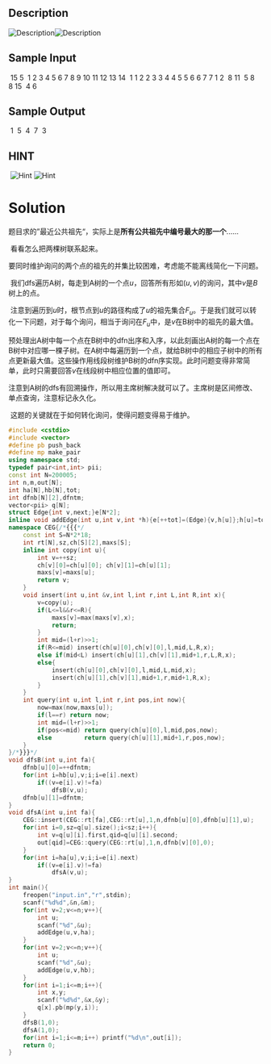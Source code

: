 ## Description

![Description](C:\Users\Administrator\Pictures\Blog\最近公共祖先\1101-1.jpg)![Description](C:\Users\Administrator\Pictures\Blog\最近公共祖先\1101-2.jpg) 

## Sample Input


​	15 5
​	1 2 3 4 5 6 7 8 9 10 11 12 13 14
​	1 1 2 2 3 3 4 4 5 5 6 6 7 7
​	1 2
​	8 11
​	5 8
​	8 15
​	4 6


## Sample Output


​	1
​	5
​	4
​	7
​	3

## HINT

​	![Hint](C:\Users\Administrator\Pictures\Blog\最近公共祖先\1101-5.jpg) 
![Hint](C:\Users\Administrator\Pictures\Blog\最近公共祖先\1101-6.jpg) 





# Solution

​	题目求的”最近公共祖先“，实际上是**所有公共祖先中编号最大的那一个**......

​	看看怎么把两棵树联系起来。

​	要同时维护询问的两个点的祖先的并集比较困难，考虑能不能离线简化一下问题。

​	我们dfs遍历A树，每走到A树的一个点$u$，回答所有形如$(u,v)$的询问，其中$v$是$B$树上的点。

​	注意到遍历到$u$时，根节点到$u$的路径构成了$u$的祖先集合$F_u$。于是我们就可以转化一下问题，对于每个询问，相当于询问在$F_u$中，是$v$在B树中的祖先的最大值。

​	预处理出A树中每一个点在B树中的dfn出序和入序，以此刻画出A树的每一个点在B树中对应哪一棵子树。在A树中每遍历到一个点，就给B树中的相应子树中的所有点更新最大值。这些操作用线段树维护B树的dfn序实现。此时问题变得非常简单，此时只需要回答$v$在线段树中相应位置的值即可。

​	注意到A树的dfs有回溯操作，所以用主席树解决就可以了。主席树是区间修改、单点查询，注意标记永久化。

​	这题的关键就在于如何转化询问，使得问题变得易于维护。



```c++
#include <cstdio>
#include <vector>
#define pb push_back
#define mp make_pair
using namespace std;
typedef pair<int,int> pii;
const int N=200005;
int n,m,out[N];
int ha[N],hb[N],tot;
int dfnb[N][2],dfntm;
vector<pii> q[N];
struct Edge{int v,next;}e[N*2];
inline void addEdge(int u,int v,int *h){e[++tot]=(Edge){v,h[u]};h[u]=tot;}
namespace CEG{/*{{{*/
	const int S=N*2*18;
	int rt[N],sz,ch[S][2],maxs[S];
	inline int copy(int u){
		int v=++sz;
		ch[v][0]=ch[u][0]; ch[v][1]=ch[u][1];
		maxs[v]=maxs[u];
		return v;
	}
	void insert(int u,int &v,int l,int r,int L,int R,int x){
		v=copy(u);
		if(L<=l&&r<=R){
			maxs[v]=max(maxs[v],x);
			return;
		}
		int mid=(l+r)>>1;
		if(R<=mid) insert(ch[u][0],ch[v][0],l,mid,L,R,x);
		else if(mid<L) insert(ch[u][1],ch[v][1],mid+1,r,L,R,x);
		else{
			insert(ch[u][0],ch[v][0],l,mid,L,mid,x);
			insert(ch[u][1],ch[v][1],mid+1,r,mid+1,R,x);
		}
	}
	int query(int u,int l,int r,int pos,int now){
		now=max(now,maxs[u]);
		if(l==r) return now;
		int mid=(l+r)>>1;
		if(pos<=mid) return query(ch[u][0],l,mid,pos,now);
		else		 return query(ch[u][1],mid+1,r,pos,now);
	}
}/*}}}*/
void dfsB(int u,int fa){
	dfnb[u][0]=++dfntm;
	for(int i=hb[u],v;i;i=e[i].next)
		if((v=e[i].v)!=fa)
			dfsB(v,u);
	dfnb[u][1]=dfntm;
}
void dfsA(int u,int fa){
	CEG::insert(CEG::rt[fa],CEG::rt[u],1,n,dfnb[u][0],dfnb[u][1],u);
	for(int i=0,sz=q[u].size();i<sz;i++){
		int v=q[u][i].first,qid=q[u][i].second;
		out[qid]=CEG::query(CEG::rt[u],1,n,dfnb[v][0],0);
	}
	for(int i=ha[u],v;i;i=e[i].next)
		if((v=e[i].v)!=fa)
			dfsA(v,u);
}
int main(){
	freopen("input.in","r",stdin);
	scanf("%d%d",&n,&m);
	for(int v=2;v<=n;v++){
		int u;
		scanf("%d",&u);
		addEdge(u,v,ha);
	}
	for(int v=2;v<=n;v++){
		int u;
		scanf("%d",&u);
		addEdge(u,v,hb);
	}
	for(int i=1;i<=m;i++){
		int x,y;
		scanf("%d%d",&x,&y);
		q[x].pb(mp(y,i));
	}
	dfsB(1,0);
	dfsA(1,0);
	for(int i=1;i<=m;i++) printf("%d\n",out[i]);
	return 0;
}
```


